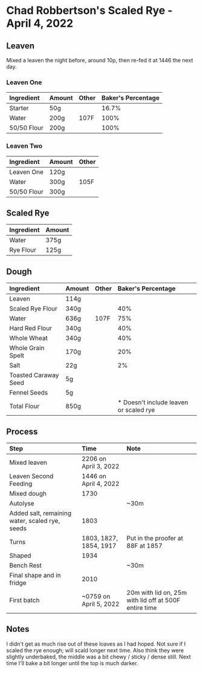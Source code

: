# Chad Robbertson's Scaled Rye - April 4, 2022

## Leaven 

Mixed a leaven the night before, around 10p, then re-fed it at 1446 the next day. 

### Leaven One

| Ingredient  | Amount | Other | Baker's Percentage |
|:-------------|:--------|:-------|:--------------------|
| Starter     | 50g    |       | 16.7%               |
| Water       | 200g   | 107F  | 100%              |
| 50/50 Flour | 200g   |       | 100%              |

### Leaven Two

| Ingredient  | Amount | Other |
|:-------------|:--------|:-------|
| Leaven One     | 120g    |       |
| Water       | 300g   | 105F  | 
| 50/50 Flour | 300g   |       |

## Scaled Rye

| Ingredient              | Amount |
|:-------------------------|:--------|
| Water                  | 375g   | 
| Rye Flour | 125g |


## Dough

| Ingredient              | Amount | Other | Baker's Percentage       |
|:-------------------------|:--------|:-------|:--------------------------|
| Leaven                  | 114g   |       |                   |
| Scaled Rye Flour | 340g | | 40% |
| Water                   | 636g  | 107F  | 75%                    |
| Hard Red Flour | 340g   |       | 40%                    |
| Whole Wheat             | 340g   |       | 40%                     |
| Whole Grain Spelt             | 170g   |       | 20%                     |
| Salt                    | 22g    |       | 2%                     |
| Toasted Caraway Seed     | 5g    |       |                     |
| Fennel Seeds                    | 5g    |       |                      |
| Total Flour             | 850g  |       | * Doesn't include leaven or scaled rye |

## Process

| Step                           | Time                 | Note                                                  |
|:--------------------------------|:----------------------|:-------------------------------------------------------|
| Mixed leaven                   | 2206 on April 3, 2022 |                                                       |
| Leaven Second Feeding          | 1446 on April 4, 2022 |                                                       |
| Mixed dough                    | 1730  |                                                       |
| Autolyse                       |                      | ~30m                                                  |
| Added salt, remaining water, scaled rye, seeds | 1803                 |                                                       |
| Turns                          | 1803, 1827, 1854, 1917     | Put in the proofer at 88F at 1857                                                      |
| Shaped                         | 1934                 |                                                       |
| Bench Rest                     |                      | ~30m                                                  |
| Final shape and in fridge      | 2010                 |                                                       |
| First batch                    | ~0759 on April 5, 2022 | 20m with lid on, 25m with lid off at 500F entire time |

## Notes

I didn't get as much rise out of these loaves as I had hoped. Not sure if I scaled the rye enough; will scald longer next time. Also think they were slightly underbaked, the middle was a bit chewy / sticky / dense still. Next time I'll bake a bit longer until the top is much darker.